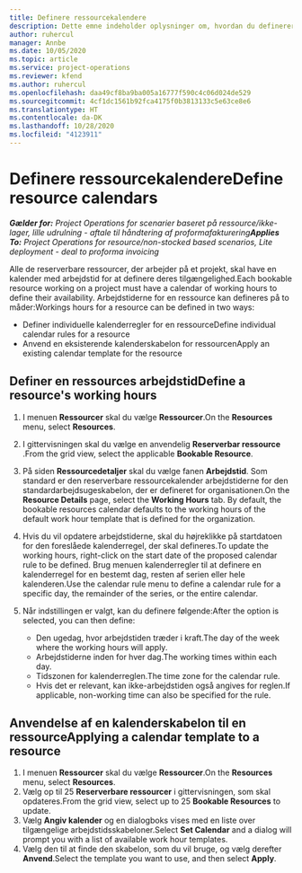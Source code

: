 ```yaml
---
title: Definere ressourcekalendere
description: Dette emne indeholder oplysninger om, hvordan du definerer arbejdstidskalendere for ressourcer i Project Operations.
author: ruhercul
manager: Annbe
ms.date: 10/05/2020
ms.topic: article
ms.service: project-operations
ms.reviewer: kfend
ms.author: ruhercul
ms.openlocfilehash: daa49cf8ba9ba005a16777f590c4c06d024de529
ms.sourcegitcommit: 4cf1dc1561b92fca4175f0b3813133c5e63ce8e6
ms.translationtype: HT
ms.contentlocale: da-DK
ms.lasthandoff: 10/28/2020
ms.locfileid: "4123911"
---
```

# <a name="define-resource-calendars"></a><span data-ttu-id="f8cf7-103">Definere ressourcekalendere</span><span class="sxs-lookup"><span data-stu-id="f8cf7-103">Define resource calendars</span></span>

<span data-ttu-id="f8cf7-104">_**Gælder for:** Project Operations for scenarier baseret på ressource/ikke-lager, lille udrulning - aftale til håndtering af proformafakturering_</span><span class="sxs-lookup"><span data-stu-id="f8cf7-104">_**Applies To:** Project Operations for resource/non-stocked based scenarios, Lite deployment - deal to proforma invoicing_</span></span>

<span data-ttu-id="f8cf7-105">Alle de reserverbare ressourcer, der arbejder på et projekt, skal have en kalender med arbejdstid for at definere deres tilgængelighed.</span><span class="sxs-lookup"><span data-stu-id="f8cf7-105">Each bookable resource working on a project must have a calendar of working hours to define their availability.</span></span> <span data-ttu-id="f8cf7-106">Arbejdstiderne for en ressource kan defineres på to måder:</span><span class="sxs-lookup"><span data-stu-id="f8cf7-106">Workings hours for a resource can be defined in two ways:</span></span> 

   - <span data-ttu-id="f8cf7-107">Definer individuelle kalenderregler for en ressource</span><span class="sxs-lookup"><span data-stu-id="f8cf7-107">Define individual calendar rules for a resource</span></span>
   - <span data-ttu-id="f8cf7-108">Anvend en eksisterende kalenderskabelon for ressourcen</span><span class="sxs-lookup"><span data-stu-id="f8cf7-108">Apply an existing calendar template for the resource</span></span>

## <a name="define-a-resources-working-hours"></a><span data-ttu-id="f8cf7-109">Definer en ressources arbejdstid</span><span class="sxs-lookup"><span data-stu-id="f8cf7-109">Define a resource's working hours</span></span>

1. <span data-ttu-id="f8cf7-110">I menuen **Ressourcer** skal du vælge **Ressourcer**.</span><span class="sxs-lookup"><span data-stu-id="f8cf7-110">On the **Resources** menu, select **Resources**.</span></span>
2. <span data-ttu-id="f8cf7-111">I gittervisningen skal du vælge en anvendelig **Reserverbar ressource** .</span><span class="sxs-lookup"><span data-stu-id="f8cf7-111">From the grid view, select the applicable **Bookable Resource**.</span></span>
3. <span data-ttu-id="f8cf7-112">På siden **Ressourcedetaljer** skal du vælge fanen **Arbejdstid**. Som standard er den reserverbare ressourcekalender arbejdstiderne for den standardarbejdsugeskabelon, der er defineret for organisationen.</span><span class="sxs-lookup"><span data-stu-id="f8cf7-112">On the **Resource Details** page, select the **Working Hours** tab. By default, the bookable resources calendar defaults to the working hours of the default work hour template that is defined for the organization.</span></span>
4. <span data-ttu-id="f8cf7-113">Hvis du vil opdatere arbejdstiderne, skal du højreklikke på startdatoen for den foreslåede kalenderregel, der skal defineres.</span><span class="sxs-lookup"><span data-stu-id="f8cf7-113">To update the working hours, right-click on the start date of the proposed calendar rule to be defined.</span></span> <span data-ttu-id="f8cf7-114">Brug menuen kalenderregler til at definere en kalenderregel for en bestemt dag, resten af serien eller hele kalenderen.</span><span class="sxs-lookup"><span data-stu-id="f8cf7-114">Use the calendar rule menu to define a calendar rule for a specific day, the remainder of the series, or the entire calendar.</span></span>
5. <span data-ttu-id="f8cf7-115">Når indstillingen er valgt, kan du definere følgende:</span><span class="sxs-lookup"><span data-stu-id="f8cf7-115">After the option is selected, you can then define:</span></span>

    - <span data-ttu-id="f8cf7-116">Den ugedag, hvor arbejdstiden træder i kraft.</span><span class="sxs-lookup"><span data-stu-id="f8cf7-116">The day of the week where the working hours will apply.</span></span>
    - <span data-ttu-id="f8cf7-117">Arbejdstiderne inden for hver dag.</span><span class="sxs-lookup"><span data-stu-id="f8cf7-117">The working times within each day.</span></span>
    - <span data-ttu-id="f8cf7-118">Tidszonen for kalenderreglen.</span><span class="sxs-lookup"><span data-stu-id="f8cf7-118">The time zone for the calendar rule.</span></span>
    - <span data-ttu-id="f8cf7-119">Hvis det er relevant, kan ikke-arbejdstiden også angives for reglen.</span><span class="sxs-lookup"><span data-stu-id="f8cf7-119">If applicable, non-working time can also be specified for the rule.</span></span>

## <a name="applying-a-calendar-template-to-a-resource"></a><span data-ttu-id="f8cf7-120">Anvendelse af en kalenderskabelon til en ressource</span><span class="sxs-lookup"><span data-stu-id="f8cf7-120">Applying a calendar template to a resource</span></span>

1. <span data-ttu-id="f8cf7-121">I menuen **Ressourcer** skal du vælge **Ressourcer**.</span><span class="sxs-lookup"><span data-stu-id="f8cf7-121">On the **Resources** menu, select **Resources**.</span></span>
2. <span data-ttu-id="f8cf7-122">Vælg op til 25 **Reserverbare ressourcer** i gittervisningen, som skal opdateres.</span><span class="sxs-lookup"><span data-stu-id="f8cf7-122">From the grid view, select up to 25 **Bookable Resources** to update.</span></span>
3. <span data-ttu-id="f8cf7-123">Vælg **Angiv kalender** og en dialogboks vises med en liste over tilgængelige arbejdstidsskabeloner.</span><span class="sxs-lookup"><span data-stu-id="f8cf7-123">Select **Set Calendar** and a dialog will prompt you with a list of available work hour templates.</span></span>
4. <span data-ttu-id="f8cf7-124">Vælg den til at finde den skabelon, som du vil bruge, og vælg derefter **Anvend**.</span><span class="sxs-lookup"><span data-stu-id="f8cf7-124">Select the template you want to use, and then select **Apply**.</span></span>
